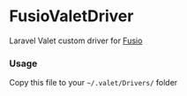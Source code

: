 # FusioValetDriver
Laravel Valet custom driver for [Fusio](fusio-project.org/)

### Usage ###
Copy this file to your `~/.valet/Drivers/` folder
